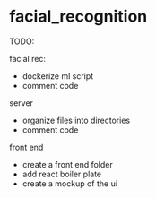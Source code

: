 # facial_recognition

TODO: 

facial rec:
- dockerize ml script
- comment code

server 
- organize files into directories 
- comment code


front end
- create a front end folder
- add react boiler plate
- create a mockup of the ui




